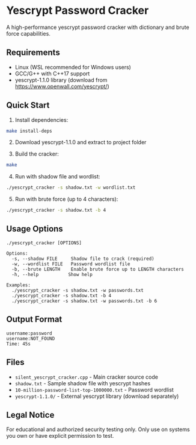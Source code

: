 # Yescrypt Password Cracker

A high-performance yescrypt password cracker with dictionary and brute force capabilities.

## Requirements

- Linux (WSL recommended for Windows users)
- GCC/G++ with C++17 support
- yescrypt-1.1.0 library (download from https://www.openwall.com/yescrypt/)

## Quick Start

1. Install dependencies:
```bash
make install-deps
```

2. Download yescrypt-1.1.0 and extract to project folder

3. Build the cracker:
```bash
make
```

4. Run with shadow file and wordlist:
```bash
./yescrypt_cracker -s shadow.txt -w wordlist.txt
```

5. Run with brute force (up to 4 characters):
```bash
./yescrypt_cracker -s shadow.txt -b 4
```

## Usage Options

```
./yescrypt_cracker [OPTIONS]

Options:
  -s, --shadow FILE     Shadow file to crack (required)
  -w, --wordlist FILE   Password wordlist file
  -b, --brute LENGTH    Enable brute force up to LENGTH characters
  -h, --help           Show help

Examples:
  ./yescrypt_cracker -s shadow.txt -w passwords.txt
  ./yescrypt_cracker -s shadow.txt -b 4
  ./yescrypt_cracker -s shadow.txt -w passwords.txt -b 6
```

## Output Format

```
username:password
username:NOT_FOUND
Time: 45s
```

## Files

- `silent_yescrypt_cracker.cpp` - Main cracker source code
- `shadow.txt` - Sample shadow file with yescrypt hashes
- `10-million-password-list-top-1000000.txt` - Password wordlist
- `yescrypt-1.1.0/` - External yescrypt library (download separately)

## Legal Notice

For educational and authorized security testing only. Only use on systems you own or have explicit permission to test.

